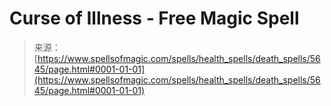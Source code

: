 <!--yml
category: 未分类
date: 2024-06-12 18:40:01
-->

# Curse of Illness - Free Magic Spell

> 来源：[https://www.spellsofmagic.com/spells/health_spells/death_spells/5645/page.html#0001-01-01](https://www.spellsofmagic.com/spells/health_spells/death_spells/5645/page.html#0001-01-01)